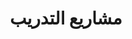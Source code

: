 ---
title: "مشاريع التدريب"
herotext: "قم بإطلاق إمكانياتك مع التجربة العملية: انضم إلينا في تشكيل مستقبل تطوير المجتمع."
headertext: "المجتمعات المتينة<br>حول العالم"
cta1: "عرض البرامج"
cta2: "انضم الآن"
cta1link: "#firstsection"
cta2link: "join_us"
bg: "/notassets/human-hands-connected-with-green-thread.jpg"

program1: "الفصل الصيفي (15 أسبوع)"
program1due: "22 مارس 2025"
program1start: "22 مايو 2025"
program1end: "12 أغسطس 2025"

program2: "الفصل الخريفي (15 أسبوع)"
program2due: "5 يوليو 2024"
program2start: "5 سبتمبر 2024"
program2end: "10 ديسمبر 2024"

program3: "الفصل الربيعي (15 أسبوع)"
program3due: "23 نوفمبر 2024"
program3start: "23 يناير 2025"
program3end: "4 مايو 2025"
---